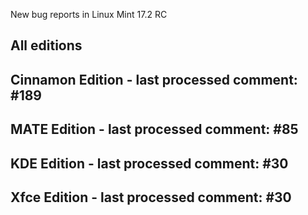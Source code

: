 New bug reports in Linux Mint 17.2 RC

All editions
------------

Cinnamon Edition - last processed comment: #189
-----------------------------------------------

MATE Edition - last processed comment: #85
------------------------------------------

KDE Edition - last processed comment: #30
-----------------------------------------

Xfce Edition - last processed comment: #30
------------------------------------------
